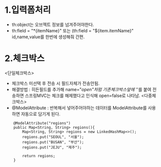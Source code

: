 # 1.입력폼처리
- th:object는 오브젝트 정보를 넘겨주어야한다.
- th:field = "*{itemName}" 또는 (th:field = "${item.itemName}" id,name,value를 한번에 생성해줘 간편.

# 2.체크박스
<단일체크박스>
- 체크박스 미선택 후 전송 시 필드자체가 전송안됨.
- 해결방법 : 히든필드를 추가해 name="_open"처럼 기존체크박스앞에 '_'를 붙여 전송하면 스프링MVC는 체크를 해제했다고 인식해 open=false로 나타남.
<다중체크박스>
- @ModelAttribute : 반복해서 넣어주어야하는 데이터를  ModelAttribute를 사용하면 자동으로 담기게 된다.
````
    @ModelAttribute("regions")
    public Map<String, String> regions(){
        Map<String, String> regions = new LinkedHashMap<>();
        regions.put("SEOUL", "서울");
        regions.put("BUSAN", "부산");
        regions.put("JEJU", "제주");

        return regions;
    }
````